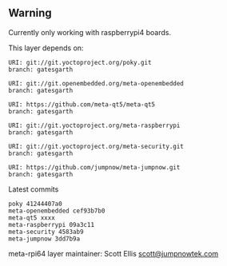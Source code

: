## Warning
Currently only working with raspberrypi4 boards.

This layer depends on:

    URI: git://git.yoctoproject.org/poky.git
    branch: gatesgarth

    URI: git://git.openembedded.org/meta-openembedded
    branch: gatesgarth

    URI: https://github.com/meta-qt5/meta-qt5
    branch: gatesgarth

    URI: git://git.yoctoproject.org/meta-raspberrypi
    branch: gatesgarth

    URI: git://git.yoctoproject.org/meta-security.git
    branch: gatesgarth

    URI: https://github.com/jumpnow/meta-jumpnow.git
    branch: gatesgarth

Latest commits

    poky 41244407a0
    meta-openembedded cef93b7b0
    meta-qt5 xxxx 
    meta-raspberrypi 09a3c11 
    meta-security 4583ab9
    meta-jumpnow 3dd7b9a

meta-rpi64 layer maintainer: Scott Ellis <scott@jumpnowtek.com>
